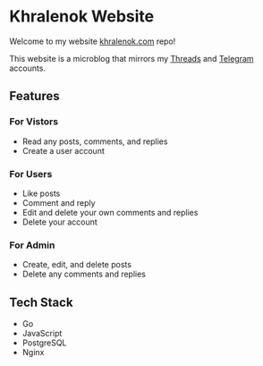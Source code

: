 # Khralenok Website

Welcome to my website [khralenok.com](https://khralenok.com/) repo!

This website is a microblog that mirrors my [Threads](https://www.threads.com/@khralenok_com) and [Telegram](https://t.me/khralenok_com) accounts.

## Features

### For Vistors

- Read any posts, comments, and replies
- Create a user account

### For Users

- Like posts
- Comment and reply
- Edit and delete your own comments and replies
- Delete your account

### For Admin

- Create, edit, and delete posts
- Delete any comments and replies

## Tech Stack

- Go
- JavaScript
- PostgreSQL
- Nginx
